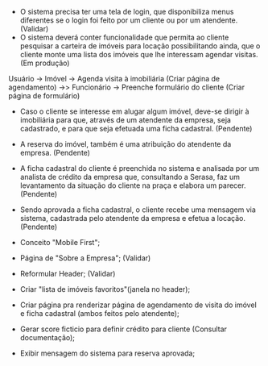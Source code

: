 - O sistema precisa ter uma tela de login, que disponibiliza menus diferentes se o login foi feito por um cliente ou por um atendente. (Validar)
- O sistema deverá conter funcionalidade que permita ao cliente pesquisar a carteira de imóveis para locação possibilitando ainda, que o cliente monte uma lista dos imóveis que lhe interessam agendar visitas. (Em produção)

Usuário -> Imóvel -> Agenda visita à imobiliária (Criar página de agendamento) ->> Funcionário -> Preenche formulário do cliente (Criar página de formulário)

- Caso o cliente se interesse em alugar algum imóvel, deve-se dirigir à imobiliária para que, através de um atendente da empresa, seja cadastrado, e para que seja efetuada uma ficha cadastral. (Pendente)
- A reserva do imóvel, também é uma atribuição do atendente da empresa. (Pendente)
- A ficha cadastral do cliente é preenchida no sistema e analisada por um analista de crédito da empresa que, consultando a Serasa, faz um levantamento da situação do cliente na praça e elabora um parecer. (Pendente)
- Sendo aprovada a ficha cadastral, o cliente recebe uma mensagem via sistema, cadastrada pelo atendente da empresa e efetua a locação. (Pendente)


- Conceito "Mobile First";
- Página de "Sobre a Empresa"; (Validar)
- Reformular Header; (Validar)
- Criar "lista de imóveis favoritos"(janela no header);
- Criar página pra renderizar página de agendamento de visita do imóvel e ficha cadastral (ambos feitos pelo atendente);
- Gerar score ficticio para definir crédito para cliente (Consultar documentação);
- Exibir mensagem do sistema para reserva aprovada;